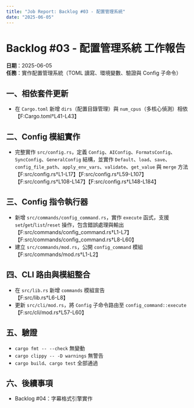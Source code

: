 ```yaml
---
title: "Job Report: Backlog #03 - 配置管理系統"
date: "2025-06-05"
---
```


# Backlog #03 - 配置管理系統 工作報告

**日期**：2025-06-05  
**任務**：實作配置管理系統（TOML 讀寫、環境變數、驗證與 Config 子命令）

## 一、相依套件更新

- 在 `Cargo.toml` 新增 `dirs`（配置目錄管理）與 `num_cpus`（多核心偵測）相依  
  【F:Cargo.toml†L41-L43】

## 二、Config 模組實作

- 完整實作 `src/config.rs`，定義 `Config`、`AIConfig`、`FormatsConfig`、`SyncConfig`、`GeneralConfig` 結構，並實作 `Default`、`load`、`save`、`config_file_path`、`apply_env_vars`、`validate`、`get_value` 與 `merge` 方法  
  【F:src/config.rs†L1-L17】【F:src/config.rs†L59-L107】【F:src/config.rs†L108-L147】【F:src/config.rs†L148-L184】

## 三、Config 指令執行器

- 新增 `src/commands/config_command.rs`，實作 `execute` 函式，支援 `set`/`get`/`list`/`reset` 操作，包含錯誤處理與輸出  
  【F:src/commands/config_command.rs†L1-L7】【F:src/commands/config_command.rs†L8-L60】
- 建立 `src/commands/mod.rs`，公開 `config_command` 模組  
  【F:src/commands/mod.rs†L1-L2】

## 四、CLI 路由與模組整合

- 在 `src/lib.rs` 新增 `commands` 模組宣告  
  【F:src/lib.rs†L6-L8】
- 更新 `src/cli/mod.rs`，將 `Config` 子命令路由至 `config_command::execute`  
  【F:src/cli/mod.rs†L57-L60】

## 五、驗證

- `cargo fmt -- --check` 無變動
- `cargo clippy -- -D warnings` 無警告
- `cargo build`、`cargo test` 全部通過

## 六、後續事項

- Backlog #04：字幕格式引擎實作
